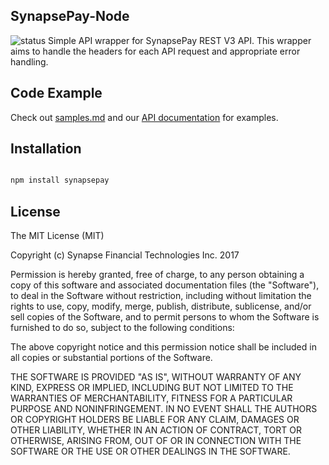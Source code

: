## SynapsePay-Node
![status](https://img.shields.io/badge/Status-Deprecated-red.svg)
Simple API wrapper for SynapsePay REST V3 API.  This wrapper aims to handle the headers for each API request and appropriate error handling.


## Code Example

Check out [samples.md](samples.md) and our [API documentation](http://docs.synapsepay.com/v3.1) for examples.

## Installation

```bash

npm install synapsepay

```

## License

The MIT License (MIT)

Copyright (c) Synapse Financial Technologies Inc. 2017

Permission is hereby granted, free of charge, to any person obtaining a copy of
this software and associated documentation files (the "Software"), to deal in
the Software without restriction, including without limitation the rights to
use, copy, modify, merge, publish, distribute, sublicense, and/or sell copies of
the Software, and to permit persons to whom the Software is furnished to do so,
subject to the following conditions:

The above copyright notice and this permission notice shall be included in all
copies or substantial portions of the Software.

THE SOFTWARE IS PROVIDED "AS IS", WITHOUT WARRANTY OF ANY KIND, EXPRESS OR
IMPLIED, INCLUDING BUT NOT LIMITED TO THE WARRANTIES OF MERCHANTABILITY, FITNESS
FOR A PARTICULAR PURPOSE AND NONINFRINGEMENT. IN NO EVENT SHALL THE AUTHORS OR
COPYRIGHT HOLDERS BE LIABLE FOR ANY CLAIM, DAMAGES OR OTHER LIABILITY, WHETHER
IN AN ACTION OF CONTRACT, TORT OR OTHERWISE, ARISING FROM, OUT OF OR IN
CONNECTION WITH THE SOFTWARE OR THE USE OR OTHER DEALINGS IN THE SOFTWARE.
